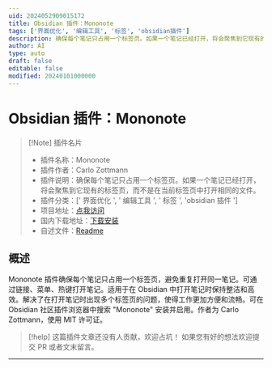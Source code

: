 ```yaml
---
uid: 2024052909015172
title: Obsidian 插件：Mononote
tags: ['界面优化', '编辑工具', '标签', 'obsidian插件']
description: 确保每个笔记只占用一个标签页。如果一个笔记已经打开，将会聚焦到它现有的标签页，而不是在当前标签页中打开相同的文件。
author: AI
type: auto
draft: false
editable: false
modified: 20240101000000
---
```


# Obsidian 插件：Mononote

> [!Note] 插件名片
> - 插件名称：Mononote
> - 插件作者：Carlo Zottmann
> - 插件说明：确保每个笔记只占用一个标签页。如果一个笔记已经打开，将会聚焦到它现有的标签页，而不是在当前标签页中打开相同的文件。
> - 插件分类：[' 界面优化 ', ' 编辑工具 ', ' 标签 ', 'obsidian 插件 ']
> - 项目地址：[点我访问](https://github.com/czottmann/obsidian-mononote)
> - 国内下载地址：[下载安装](https://pkmer.cn/products/plugin/pluginMarket/?mononote)
> - 自述文件：[Readme](https://ghproxy.net/https://raw.githubusercontent.com/czottmann/obsidian-mononote/main/README.md)

## 概述

Mononote 插件确保每个笔记只占用一个标签页，避免重复打开同一笔记。可通过链接、菜单、热键打开笔记。适用于在 Obsidian 中打开笔记时保持整洁和高效。解决了在打开笔记时出现多个标签页的问题，使得工作更加方便和流畅。可在 Obsidian 社区插件浏览器中搜索 "Mononote" 安装并启用。作者为 Carlo Zottmann，使用 MIT 许可证。

> [!help]
> 这篇插件文章还没有人贡献，欢迎占坑！
> 如果您有好的想法欢迎提交 PR 或者文末留言。

---



